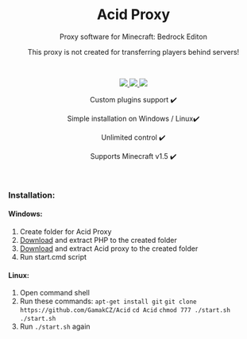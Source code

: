 <h1 align="center">Acid Proxy</h1>

<p align="center" >Proxy software for Minecraft: Bedrock Editon</p>
<p align="center" >This proxy is not created for transferring players behind servers!</p>
<br>

<p align="center">
	<a href="https://discord.gg/qrfKGp6k">
		<img src="https://img.shields.io/badge/chat-on%20discord-blue.svg">
	</a>
	<a href="https://github.com/GamakCZ/Acid/blob/master/LICENSE">
		<img src="https://img.shields.io/badge/license-GPL-yellow.svg">
	</a> 
	<a href="https://github.com/GamakCZ/Acid/commit/0576720bb27303776b13e14b0b7ee52b5f2f607e">
		<img src="https://img.shields.io/badge/MC%3ABE-1.5-green.svg">
	</a> 

</p>

<p align="center">Custom plugins support ✔️</p>
<p align="center">Simple installation on Windows / Linux✔️</p>
<p align="center">Unlimited control ✔️</p>
<p align="center">Supports Minecraft v1.5 ✔️</p>
<br>


### Installation:

#### Windows:

1) Create folder for Acid Proxy
2) [Download](https://jenkins.pmmp.io/job/PHP-7.2-Aggregate/lastSuccessfulBuild/artifact/PHP-7.2-Windows-x64.zip) and extract PHP to the created folder
3) [Download](https://github.com/GamakCZ/Acid/archive/master.zip) and extract Acid proxy to the created folder
4) Run start.cmd script

#### Linux:

1)  Open command shell
2) Run these commands:
		`apt-get install git`
		`git clone https://github.com/GamakCZ/Acid`
		`cd Acid`
		`chmod 777 ./start.sh`
		`./start.sh`
3) Run `./start.sh` again




